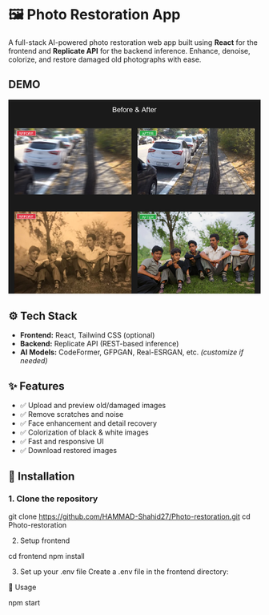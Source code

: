 # 🖼️ Photo Restoration App

A full-stack AI-powered photo restoration web app built using **React** for the frontend and **Replicate API** for the backend inference. Enhance, denoise, colorize, and restore damaged old photographs with ease.

## DEMO

![BiCycle Demo](https://github.com/HAMMAD-Shahid27/AI-Photo-Restoration/blob/main/before_after_grid.png)

## ⚙️ Tech Stack

- **Frontend:** React, Tailwind CSS (optional)
- **Backend:** Replicate API (REST-based inference)
- **AI Models:** CodeFormer, GFPGAN, Real-ESRGAN, etc. *(customize if needed)*

## ✨ Features

- ✅ Upload and preview old/damaged images
- ✅ Remove scratches and noise
- ✅ Face enhancement and detail recovery
- ✅ Colorization of black & white images
- ✅ Fast and responsive UI
- ✅ Download restored images

## 🔧 Installation

### 1. Clone the repository
git clone https://github.com/HAMMAD-Shahid27/Photo-restoration.git
cd Photo-restoration

2. Setup frontend

cd frontend
npm install

3. Set up your .env file
Create a .env file in the frontend directory:


🚀 Usage

npm start
